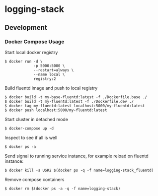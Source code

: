 # logging-stack

## Development

### Docker Compose Usage
Start local docker registry
```
$ docker run -d \
             -p 5000:5000 \
             --restart=always \
             --name local \
             registry:2
```

Build fluentd image and push to local registry
```
$ docker build -t my-base-fluentd:latest -f ./Dockerfile.base ./
$ docker build -t my-fluentd:latest -f ./Dockerfile.dev ./
$ docker tag my-fluentd:latest localhost:5000/my-fluentd:latest
$ docker push localhost:5000/my-fluentd:latest
```

Start cluster in detached mode
```
$ docker-compose up -d
```

Inspect to see if all is well
```
$ docker ps -a
```

Send signal to running service instance, for example reload on fluentd instance:
```
$ docker kill -s USR2 $(docker ps -q -f name=logging-stack_fluentd)
```

Remove compose containers
```
$ docker rm $(docker ps -a -q -f name=logging-stack)
```
